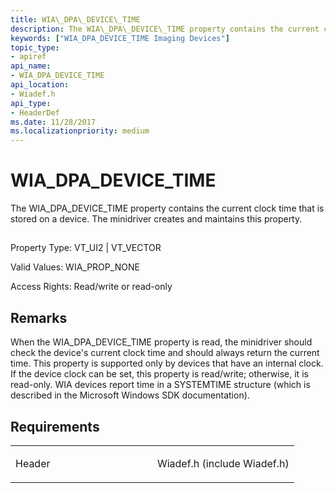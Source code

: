 ```yaml
---
title: WIA\_DPA\_DEVICE\_TIME
description: The WIA\_DPA\_DEVICE\_TIME property contains the current clock time that is stored on a device. The minidriver creates and maintains this property.
keywords: ["WIA_DPA_DEVICE_TIME Imaging Devices"]
topic_type:
- apiref
api_name:
- WIA_DPA_DEVICE_TIME
api_location:
- Wiadef.h
api_type:
- HeaderDef
ms.date: 11/28/2017
ms.localizationpriority: medium
---
```


# WIA\_DPA\_DEVICE\_TIME


The WIA\_DPA\_DEVICE\_TIME property contains the current clock time that is stored on a device. The minidriver creates and maintains this property.

## <span id="ddk_wia_dpa_device_time_si"></span><span id="DDK_WIA_DPA_DEVICE_TIME_SI"></span>


Property Type: VT\_UI2 | VT\_VECTOR

Valid Values: WIA\_PROP\_NONE

Access Rights: Read/write or read-only

## Remarks

When the WIA\_DPA\_DEVICE\_TIME property is read, the minidriver should check the device's current clock time and should always return the current time. This property is supported only by devices that have an internal clock. If the device clock can be set, this property is read/write; otherwise, it is read-only. WIA devices report time in a SYSTEMTIME structure (which is described in the Microsoft Windows SDK documentation).

## Requirements

<table>
<colgroup>
<col width="50%" />
<col width="50%" />
</colgroup>
<tbody>
<tr class="odd">
<td><p>Header</p></td>
<td>Wiadef.h (include Wiadef.h)</td>
</tr>
</tbody>
</table>

 

 






